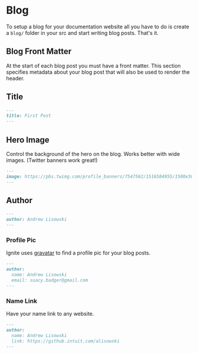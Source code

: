 # Blog

To setup a blog for your documentation website all you have to do is create a `blog/` folder in your src and start writing blog posts. That's it.

## Blog Front Matter

At the start of each blog post you must have a front matter. This section specifies metadata about your blog post that will also be used to render the header.

## Title

```markdown
---
title: First Post
---
```

## Hero Image

Control the background of the hero on the blog. Works better with wide images. (Twitter banners work great!)

```markdown
---
image: https://pbs.twimg.com/profile_banners/7547562/1516584955/1500x500
---
```

## Author

```markdown
---
author: Andrew Lisowski
---
```

### Profile Pic

Ignite uses [gravatar](http://en.gravatar.com/) to find a profile pic for your blog posts.

```markdown
---
author:
  name: Andrew Lisowski
  email: suacy.badger@gmail.com
---
```

### Name Link

Have your name link to any website.

```markdown
---
author:
  name: Andrew Lisowski
  link: https://github.intuit.com/alisowski
---
```
